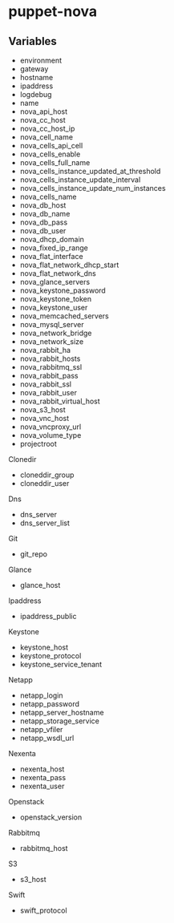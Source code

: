 puppet-nova
===========

Variables
---------

 * environment 
 * gateway 
 * hostname 
 * ipaddress 
 * logdebug 
 * name 
 * nova_api_host 
 * nova_cc_host 
 * nova_cc_host_ip 
 * nova_cell_name 
 * nova_cells_api_cell 
 * nova_cells_enable 
 * nova_cells_full_name 
 * nova_cells_instance_updated_at_threshold 
 * nova_cells_instance_update_interval 
 * nova_cells_instance_update_num_instances 
 * nova_cells_name 
 * nova_db_host 
 * nova_db_name 
 * nova_db_pass 
 * nova_db_user 
 * nova_dhcp_domain 
 * nova_fixed_ip_range 
 * nova_flat_interface 
 * nova_flat_network_dhcp_start 
 * nova_flat_network_dns 
 * nova_glance_servers 
 * nova_keystone_password 
 * nova_keystone_token 
 * nova_keystone_user 
 * nova_memcached_servers 
 * nova_mysql_server 
 * nova_network_bridge 
 * nova_network_size 
 * nova_rabbit_ha 
 * nova_rabbit_hosts 
 * nova_rabbitmq_ssl 
 * nova_rabbit_pass 
 * nova_rabbit_ssl 
 * nova_rabbit_user 
 * nova_rabbit_virtual_host 
 * nova_s3_host 
 * nova_vnc_host 
 * nova_vncproxy_url 
 * nova_volume_type 
 * projectroot 

Clonedir

 * cloneddir_group 
 * cloneddir_user 

Dns

 * dns_server 
 * dns_server_list 

Git

 * git_repo 

Glance

 * glance_host 

Ipaddress

 * ipaddress_public 

Keystone

 * keystone_host 
 * keystone_protocol 
 * keystone_service_tenant 

Netapp

 * netapp_login 
 * netapp_password 
 * netapp_server_hostname 
 * netapp_storage_service 
 * netapp_vfiler 
 * netapp_wsdl_url 

Nexenta

 * nexenta_host 
 * nexenta_pass 
 * nexenta_user 

Openstack

 * openstack_version 

Rabbitmq

 * rabbitmq_host 

S3

 * s3_host 

Swift

 * swift_protocol 
